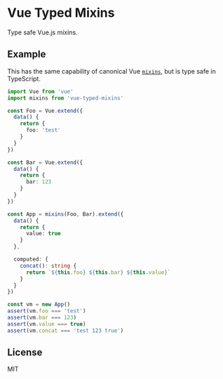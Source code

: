 # Vue Typed Mixins

Type safe Vue.js mixins.

## Example

This has the same capability of canonical Vue [`mixins`](https://vuejs.org/v2/api/#mixins), but is type safe in TypeScript.

```ts
import Vue from 'vue'
import mixins from 'vue-typed-mixins'

const Foo = Vue.extend({
  data() {
    return {
      foo: 'test'
    }
  }
})

const Bar = Vue.extend({
  data() {
    return {
      bar: 123
    }
  }
})

const App = mixins(Foo, Bar).extend({
  data() {
    return {
      value: true
    }
  },

  computed: {
    concat(): string {
      return `${this.foo} ${this.bar} ${this.value}`
    }
  }
})

const vm = new App()
assert(vm.foo === 'test')
assert(vm.bar === 123)
assert(vm.value === true)
assert(vm.concat === 'test 123 true')
```

## License

MIT
